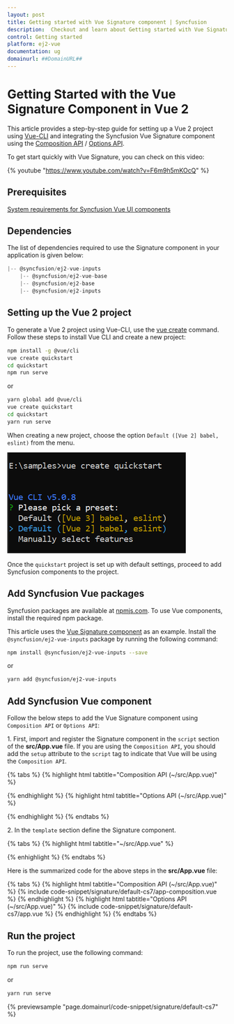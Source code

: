```yaml
---
layout: post
title: Getting started with Vue Signature component | Syncfusion
description:  Checkout and learn about Getting started with Vue Signature component of Syncfusion Essential JS 2 and more details.
control: Getting started 
platform: ej2-vue
documentation: ug
domainurl: ##DomainURL##
---
```


# Getting Started with the Vue Signature Component in Vue 2

This article provides a step-by-step guide for setting up a Vue 2 project using [Vue-CLI](https://cli.vuejs.org/) and integrating the Syncfusion Vue Signature component using the [Composition API](https://vuejs.org/guide/introduction.html#composition-api) / [Options API](https://vuejs.org/guide/introduction.html#options-api).

To get start quickly with Vue Signature, you can check on this video:

{% youtube "https://www.youtube.com/watch?v=F6m9h5mKOcQ" %}

## Prerequisites

[System requirements for Syncfusion Vue UI components](https://ej2.syncfusion.com/vue/documentation/system-requirements/)

## Dependencies

The list of dependencies required to use the Signature component in your application is given below:

```javascript
|-- @syncfusion/ej2-vue-inputs
    |-- @syncfusion/ej2-vue-base
    |-- @syncfusion/ej2-base
    |-- @syncfusion/ej2-inputs
```

## Setting up the Vue 2 project

To generate a Vue 2 project using Vue-CLI, use the [vue create](https://cli.vuejs.org/#getting-started) command. Follow these steps to install Vue CLI and create a new project:

```bash
npm install -g @vue/cli
vue create quickstart
cd quickstart
npm run serve
```

or

```bash
yarn global add @vue/cli
vue create quickstart
cd quickstart
yarn run serve
```

When creating a new project, choose the option `Default ([Vue 2] babel, eslint)` from the menu.

![Vue 2 project](../appearance/images/vue2-terminal.png)

Once the `quickstart` project is set up with default settings, proceed to add Syncfusion components to the project.

## Add Syncfusion Vue packages

Syncfusion packages are available at [npmjs.com](https://www.npmjs.com/search?q=ej2-vue). To use Vue components, install the required npm package.

This article uses the [Vue Signature component](https://www.syncfusion.com/vue-components/vue-signature) as an example. Install the `@syncfusion/ej2-vue-inputs` package by running the following command:

```bash
npm install @syncfusion/ej2-vue-inputs --save
```
or

```bash
yarn add @syncfusion/ej2-vue-inputs
```

## Add Syncfusion Vue component

Follow the below steps to add the Vue Signature component using `Composition API` or `Options API`:

1\. First, import and register the Signature component in the `script` section of the **src/App.vue** file. If you are using the `Composition API`, you should add the `setup` attribute to the `script` tag to indicate that Vue will be using the `Composition API`.

{% tabs %}
{% highlight html tabtitle="Composition API (~/src/App.vue)" %}

<script setup>
import { SignatureComponent as EjsSignature } from '@syncfusion/ej2-vue-inputs';
</script>

{% endhighlight %}
{% highlight html tabtitle="Options API (~/src/App.vue)" %}

<script>
import { SignatureComponent } from '@syncfusion/ej2-vue-inputs';
export default {
    components: {
        'ejs-signature': SignatureComponent
    }
}
</script>

{% endhighlight %}
{% endtabs %}

2\. In the `template` section define the Signature component.

{% tabs %}
{% highlight html tabtitle="~/src/App.vue" %}

<template>
<ejs-signature></ejs-signature>
</template>

{% enhighlight %}
{% endtabs %}

Here is the summarized code for the above steps in the **src/App.vue** file:

{% tabs %}
{% highlight html tabtitle="Composition API (~/src/App.vue)" %}
{% include code-snippet/signature/default-cs7/app-composition.vue %}
{% endhighlight %}
{% highlight html tabtitle="Options API (~/src/App.vue)" %}
{% include code-snippet/signature/default-cs7/app.vue %}
{% endhighlight %}
{% endtabs %}

## Run the project

To run the project, use the following command:

```bash
npm run serve
```

or

```bash
yarn run serve
```
        
{% previewsample "page.domainurl/code-snippet/signature/default-cs7" %}
